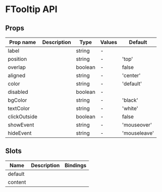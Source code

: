 # FTooltip API

## Props

| Prop name    | Description | Type    | Values | Default      |
| ------------ | ----------- | ------- | ------ | ------------ |
| label        |             | string  | -      |              |
| position     |             | string  | -      | 'top'        |
| overlap      |             | boolean | -      | false        |
| aligned      |             | string  | -      | 'center'     |
| color        |             | string  | -      | 'default'    |
| disabled     |             | boolean | -      |              |
| bgColor      |             | string  | -      | 'black'      |
| textColor    |             | string  | -      | 'white'      |
| clickOutside |             | boolean | -      | false        |
| showEvent    |             | string  | -      | 'mouseover'  |
| hideEvent    |             | string  | -      | 'mouseleave' |

## Slots

| Name    | Description | Bindings |
| ------- | ----------- | -------- |
| default |             |          |
| content |             |          |
